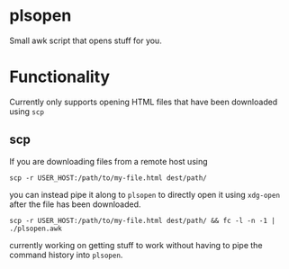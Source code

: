 # plsopen
Small awk script that opens stuff for you.

# Functionality
Currently only supports opening HTML files that have been downloaded using
`scp`

## scp
If you are downloading files from a remote host using

```
scp -r USER_HOST:/path/to/my-file.html dest/path/
```

you can instead pipe it along to `plsopen` to directly open it using `xdg-open`
after the file has been downloaded.

```
scp -r USER_HOST:/path/to/my-file.html dest/path/ && fc -l -n -1 | ./plsopen.awk
```

currently working on getting stuff to work without having to pipe the command
history into `plsopen`.

